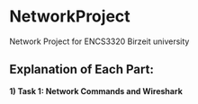 # NetworkProject
Network Project for ENCS3320 Birzeit university

## Explanation of Each Part: 

**1) Task 1: Network Commands and Wireshark**

 
 
